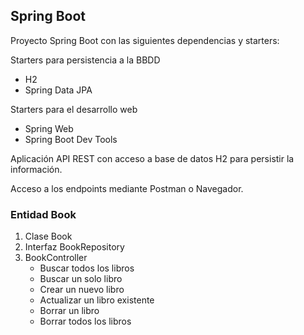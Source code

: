 ## Spring Boot

Proyecto Spring Boot con las siguientes dependencias y starters:


Starters para persistencia a la BBDD
* H2
* Spring Data JPA

Starters para el desarrollo web
* Spring Web
* Spring Boot Dev Tools

Aplicación API REST con acceso a base de datos H2 para persistir la información.

Acceso a los endpoints mediante Postman o Navegador.

### Entidad Book

1. Clase Book
2. Interfaz BookRepository
3. BookController
    * Buscar todos los libros
    * Buscar un solo libro
    * Crear un nuevo libro
    * Actualizar un libro existente
    * Borrar un libro
    * Borrar todos los libros